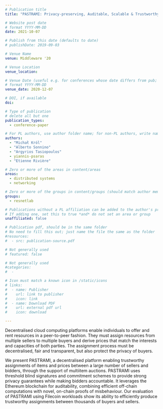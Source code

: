 ```yaml
---
# Publication title
title: "PASTRAMI: Privacy-preserving, Auditable, Scalable & Trustworthy Auctions for Multiple Items"

# Website post date
# format YYYY-MM-DD
date: 2021-10-07

# Publish from this date (defaults to date)
# publishDate: 2019-09-03

# Venue Name
venue: Middleware '20

# Venue Location
venue_location:

# Venue Date (useful e.g. for conferences whose date differs from pub; defaults to date)
# format YYYY-MM-DD
venue_date: 2020-12-07

# DOI, if available
doi:

# Type of publication
# delete all but one
publication_types:
  - conference-paper

# For PL authors, use author folder name; for non-PL authors, write name as in paper within ""
authors:
  - "Michał Król"
  - "Alberto Sonnino"
  - "Argyrios Tasiopoulos"
  - yiannis-psaras
  - "Etienne Rivière"

# Zero or more of the areas in content/areas
areas:
  - distributed systems
  - networking

# Zero or more of the groups in content/groups (should match author membership)
groups:
  - resnetlab

# Publications without a PL affiliation can be added to the author's profile without showing up elsewhere
# If adding one, set this to true *and* do not set an area or group
unaffiliated: false

# Publication pdf, should be in the same folder
# No need to fill this out; just name the file the same as the folder
#resources:
#  - src: publication-source.pdf

# Not generally used
# featured: false

# Not generally used
#categories:
#  -

# Icon must match a known icon in /static/icons
# links:
#  - name: Publisher
#    url: link to publisher
#    icon: link
#  - name: Download PDF
#    url: external pdf url
#    icon: download

---
```


Decentralised cloud computing platforms enable individuals
to offer and rent resources in a peer-to-peer fashion. They
must assign resources from multiple sellers to multiple buyers
and derive prices that match the interests and capacities of
both parties. The assignment process must be decentralised,
fair and transparent, but also protect the privacy of buyers.

We present PASTRAMI, a decentralised platform enabling
trustworthy assignments of items and prices between a large
number of sellers and bidders, through the support of multiitem auctions. PASTRAMI uses threshold blind signatures
and commitment schemes to provide strong privacy guarantees while making bidders accountable. It leverages the
Ethereum blockchain for auditability, combining efficient
off-chain computations with novel, on-chain proofs of misbehaviour. Our evaluation of PASTRAMI using Filecoin workloads show its ability to efficiently produce trustworthy assignments between thousands of buyers and sellers.
